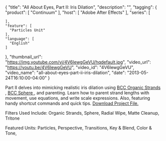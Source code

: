 {
  "title": "All About Eyes, Part II: Iris Dilation",
  "description": "",
  "tagging": {
    "product": [
      "Continuum"
    ],
    "host": [
      "Adobe After Effects"
    ],
    "series": [

    ],
    "feature": [
      "Particles Unit"
    ],
    "language": [
      "English"
    ]
  },
  "thumbnail_url": "https://img.youtube.com/vi/4V6IewgGeVU/hqdefault.jpg",
  "video_url": "https://youtu.be/4V6IewgGeVU",
  "video_id": "4V6IewgGeVU",
  "video_name": "all-about-eyes-part-ii-iris-dilation",
  "date": "2013-05-24T16:10:00-04:00"
}

Part II delves into mimicking realistic iris dilation using [ BCC Organic
Strands ](/products/continuum-units/particles/) , [ BCC
Sphere ](/products/continuum-units/perspective/) , and
parenting. Learn how to parent strand lengths with movement, use equations,
and write scale expressions. Also, featuring handy shortcut commands and quick
tips. [ Download Project File.](/training/free-presets-and-projects/)

Filters Used Include: Organic Strands, Sphere, Radial Wipe, Matte Cleanup,
Tritone

Featured Units: Particles, Perspective, Transitions, Key &amp; Blend, Color
&amp; Tone,



